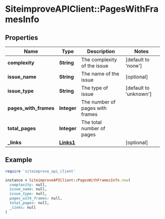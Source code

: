 # SiteimproveAPIClient::PagesWithFramesInfo

## Properties

| Name | Type | Description | Notes |
| ---- | ---- | ----------- | ----- |
| **complexity** | **String** | The complexity of the issue | [default to &#39;none&#39;] |
| **issue_name** | **String** | The name of the issue | [optional] |
| **issue_type** | **String** | The type of issue | [default to &#39;unknown&#39;] |
| **pages_with_frames** | **Integer** | The number of pages with frames |  |
| **total_pages** | **Integer** | The total number of pages |  |
| **_links** | [**Links1**](Links1.md) |  | [optional] |

## Example

```ruby
require 'siteimprove_api_client'

instance = SiteimproveAPIClient::PagesWithFramesInfo.new(
  complexity: null,
  issue_name: null,
  issue_type: null,
  pages_with_frames: null,
  total_pages: null,
  _links: null
)
```


